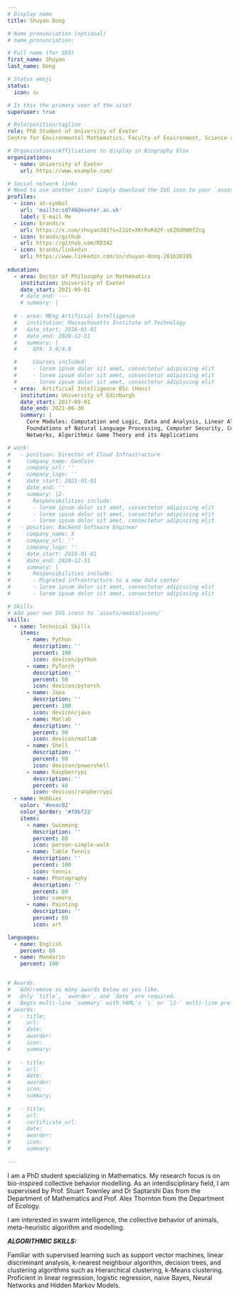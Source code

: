 ```yaml
---
# Display name
title: Shuyan Dong

# Name pronunciation (optional)
# name_pronunciation: 

# Full name (for SEO)
first_name: Shuyan
last_name: Dong

# Status emoji
status:
  icon: 👍

# Is this the primary user of the site?
superuser: true

# Role/position/tagline
role: PhD Student of University of Exeter 
Centre for Environmental Mathematics, Faculty of Environment, Science and Economy, University of Exeter

# Organizations/Affiliations to display in Biography blox
organizations:
  - name: University of Exeter 
    url: https://www.example.com/

# Social network links
# Need to use another icon? Simply download the SVG icon to your `assets/media/icons/` folder.
profiles:
  - icon: at-symbol
    url: 'mailto:sd746@exeter.ac.uk'
    label: E-mail Me
  - icon: brands/x
    url: https://x.com/shuyan342?s=21&t=XKrRvK42F-sKZ0dRW0fZcg
  - icon: brands/github
    url: https://github.com/RD342
  - icon: brands/linkedin
    url: https://www.linkedin.com/in/shuyan-dong-261b20195
 
education:
  - area: Doctor of Philosophy in Mathematics 
    institution: University of Exeter 
    date_start: 2021-09-01
    # date_end: ---
    # summary: |
    
  # - area: MEng Artificial Intelligence
  #   institution: Massachusetts Institute of Technology
  #   date_start: 2016-01-01
  #   date_end: 2020-12-31
  #   summary: |
  #     GPA: 3.8/4.0

  #     Courses included:
  #     - lorem ipsum dolor sit amet, consectetur adipiscing elit
  #     - lorem ipsum dolor sit amet, consectetur adipiscing elit
  #     - lorem ipsum dolor sit amet, consectetur adipiscing elit
  - area:  Artificial Intelligence BSc (Hons)
    institution: University of Edinburgh
    date_start: 2017-09-01
    date_end: 2021-06-30
    summary: |
      Core Modules: Computation and Logic, Data and Analysis, Linear Algebra, 
      Foundations of Natural Language Processing, Computer Security, Computer Communications and 
      Networks, Algorithmic Game Theory and its Applications

# work:
#   - position: Director of Cloud Infrastructure
#     company_name: GenCoin
#     company_url: ''
#     company_logo: ''
#     date_start: 2021-01-01
#     date_end: ''
#     summary: |2-
#       Responsibilities include:
#       - lorem ipsum dolor sit amet, consectetur adipiscing elit
#       - lorem ipsum dolor sit amet, consectetur adipiscing elit
#       - lorem ipsum dolor sit amet, consectetur adipiscing elit
#   - position: Backend Software Engineer
#     company_name: X
#     company_url: ''
#     company_logo: ''
#     date_start: 2016-01-01
#     date_end: 2020-12-31
#     summary: |
#       Responsibilities include:
#       - Migrated infrastructure to a new data center
#       - lorem ipsum dolor sit amet, consectetur adipiscing elit
#       - lorem ipsum dolor sit amet, consectetur adipiscing elit

# Skills
# Add your own SVG icons to `assets/media/icons/`
skills:
  - name: Technical Skills
    items:
      - name: Python
        description: ''
        percent: 100
        icon: devicon/python
      - name: PyTorch
        description: ''
        percent: 50
        icon: devicon/pytorch
      - name: Java
        description: ''
        percent: 100
        icon: devicon/java
      - name: Matlab
        description: ''
        percent: 90
        icon: devicon/matlab
      - name: Shell
        description: ''
        percent: 90
        icon: devicon/powershell
      - name: Raspberrypi
        description: ''
        percent: 40
        icon: devicon/raspberrypi
  - name: Hobbies
    color: '#eeac02'
    color_border: '#f0bf23'
    items:
      - name: Swimming
        description: ''
        percent: 80
        icon: person-simple-walk
      - name: Table Tennis
        description: ''
        percent: 100
        icon: tennis
      - name: Photography
        description: ''
        percent: 80
        icon: camera
      - name: Painting
        description: ''
        percent: 80
        icon: art

languages:
  - name: English
    percent: 80
  - name: Mandarin
    percent: 100


# Awards.
#   Add/remove as many awards below as you like.
#   Only `title`, `awarder`, and `date` are required.
#   Begin multi-line `summary` with YAML's `|` or `|2-` multi-line prefix and indent 2 spaces below.
# awards:
#   - title: 
#     url: 
#     date: 
#     awarder:
#     icon: 
#     summary: 
     
#   - title: 
#     url: 
#     date: 
#     awarder:
#     icon:
#     summary: 
     
#   - title: 
#     url:
#     certificate_url: 
#     date:
#     awarder: 
#     icon: 
#     summary: 
      
---
```


I am a PhD student specializing in Mathematics. My research focus is on bio-inspired collective behavior modelling. As an interdisciplinary field, I am supervised by Prof. Stuart Townley and Dr Saptarshi Das from the Department of Mathematics and Prof. Alex Thornton from the Department of Ecology.

I am interested in swarm intelligence, the collective behavior of animals, meta-heuristic algorithm and modelling. 

***ALGORITHMIC SKILLS:*** 

Familiar with supervised learning such as support vector machines, linear discriminant analysis, k-nearest neighbour algorithm, decision trees, and clustering algorithms such as Hierarchical clustering, k-Means clustering.  
Proficient in linear regression, logistic regression, naive Bayes, Neural Networks and Hidden Markov Models. 

